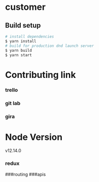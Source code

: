 # customer 

## Build setup

```bash
# install dependencies
$ yarn install
# build for production dnd launch server
$ yarn build
$ yarn start
```

# Contributing link

### trello


### git lab



### gira

# Node Version

v12.14.0
### redux
###routing
###apis

